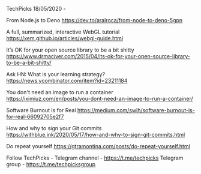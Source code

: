 TechPicks 18/05/2020 -

From Node.js to Deno
https://dev.to/aralroca/from-node-to-deno-5gpn

A full, summarized, interactive WebGL tutorial
https://xem.github.io/articles/webgl-guide.html

It’s OK for your open source library to be a bit shitty
https://www.drmaciver.com/2015/04/its-ok-for-your-open-source-library-to-be-a-bit-shitty/

Ask HN: What is your learning strategy?
https://news.ycombinator.com/item?id=23211184

You don't need an image to run a container
https://iximiuz.com/en/posts/you-dont-need-an-image-to-run-a-container/

Software Burnout Is for Real
https://medium.com/swlh/software-burnout-is-for-real-66092705e2f7

How and why to sign your Git commits
https://withblue.ink/2020/05/17/how-and-why-to-sign-git-commits.html

Do repeat yourself
https://gtramontina.com/posts/do-repeat-yourself.html

Follow TechPicks -
Telegram channel - https://t.me/techpicks
Telegram group - https://t.me/techpicksgroup